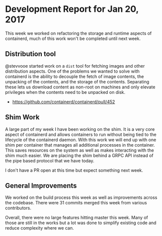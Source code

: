 # Development Report for Jan 20, 2017

This week we worked on refactoring the storage and runtime aspects of containerd, much of this work won't be completed until next week.

## Distribution tool

@stevvooe started work on a `dist` tool for fetching images and other distribution aspects.  One of the problems we wanted to solve with containerd is the ability to decouple the fetch of image contents, the unpacking of the contents, and the storage of the contents.  Separating these lets us download content as non-root on machines and only elevate privileges when the contents need to be unpacked on disk.

* https://github.com/containerd/containerd/pull/452

## Shim Work

A large part of my week I have been working on the shim.  It is a very core aspect of containerd and allows containers to run without being tied to the lifecycle of the containerd daemon.  With this work we will end up with one shim per container that manages all additional processes in the container.  This saves resources on the system as well as makes interacting with the shim much easier.  We are placing the shim behind a GRPC API instead of the pipe based protocol that we have today.

I don't have a PR open at this time but expect something next week.

## General Improvements

We worked on the build process this week as well as improvements across the codebase.  There were 31 commits merged this week from various contributors.

Overall, there were no large features hitting master this week.  Many of those are still in the works but a lot was done to simplify existing code and reduce complexity where we can.

